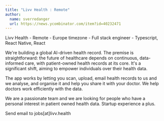 ```yaml
---
title: "Livv Health : Remote"
author:
  name: sverredanger
  url: https://news.ycombinator.com/item?id=40232471
---
```

Livv Health - Remote - Europe timezone - Full stack engineer - Typescript, React Native, React

We&#x27;re building a global AI-driven health record. The premise is straightforward: the future of healthcare depends on continuous, data-informed care, with patient-owned health records at its core. It&#x27;s a significant shift, aiming to empower individuals over their health data.

The app works by letting you scan, upload, email health records to us and we analyse, and organise it and help you share it with your doctor. We help doctors work efficiently with the data.

We are a passionate team and we are looking for people who have a personal interest in patient owned health data. Startup experience a plus.

Send email to jobs[at]livv.health
